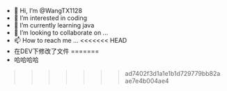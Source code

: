 - 👋 Hi, I’m @WangTX1128
- 👀 I’m interested in coding
- 🌱 I’m currently learning java
- 💞️ I’m looking to collaborate on ...
- 📫 How to reach me ...
<<<<<<< HEAD
- 在DEV下修改了文件
=======
- 哈哈哈哈
>>>>>>> ad7402f3d1a1e1b1d729779bb82aae7e4b004ae4
<!---
WangTX1128/WangTX1128 is a ✨ special ✨ repository because its `README.md` (this file) appears on your GitHub profile.
You can click the Preview link to take a look at your changes.
--->
